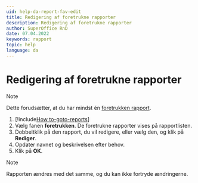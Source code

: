 ```yaml
---
uid: help-da-report-fav-edit
title: Redigering af foretrukne rapporter
description: Redigering af foretrukne rapporter
author: SuperOffice RnD
date: 07.04.2022
keywords: rapport
topic: help
language: da
---
```


# Redigering af foretrukne rapporter

> [!NOTE]
> Dette forudsætter, at du har mindst én [foretrukken rapport][1].

1. [!include[How to-goto-reports](../includes/goto-reports.md)]
2. Vælg fanen **foretrukken**. De foretrukne rapporter vises på rapportlisten.
3. Dobbeltklik på den rapport, du vil redigere, eller vælg den, og klik på **Rediger**.
4. Opdater navnet og beskrivelsen efter behov.
5. Klik på **OK**.

> [!NOTE]
> Rapporten ændres med det samme, og du kan ikke fortryde ændringerne.

<!-- Referenced links -->
[1]: add.md

<!-- Referenced images -->
